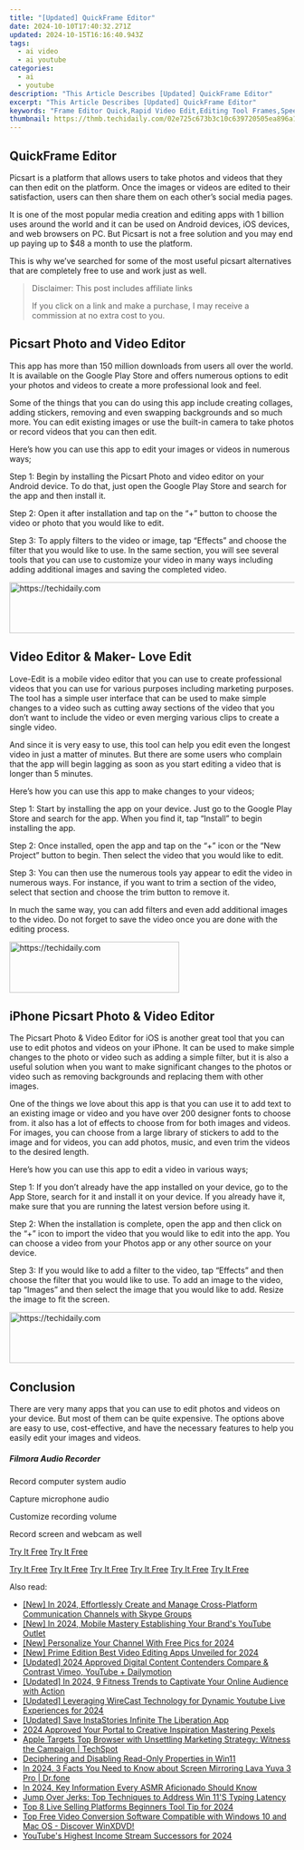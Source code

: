 ```yaml
---
title: "[Updated] QuickFrame Editor"
date: 2024-10-10T17:40:32.271Z
updated: 2024-10-15T16:16:40.943Z
tags:
  - ai video
  - ai youtube
categories:
  - ai
  - youtube
description: "This Article Describes [Updated] QuickFrame Editor"
excerpt: "This Article Describes [Updated] QuickFrame Editor"
keywords: "Frame Editor Quick,Rapid Video Edit,Editing Tool Frames,Speedy Frame Creation,Efficient Video Design,Quick Image Processing,Fast Frame Compositing"
thumbnail: https://thmb.techidaily.com/02e725c673b3c10c639720505ea896a1091c0eab71839b6a6c2629d037059245.jpg
---
```


## QuickFrame Editor

Picsart is a platform that allows users to take photos and videos that they can then edit on the platform. Once the images or videos are edited to their satisfaction, users can then share them on each other’s social media pages.

It is one of the most popular media creation and editing apps with 1 billion uses around the world and it can be used on Android devices, iOS devices, and web browsers on PC. But Picsart is not a free solution and you may end up paying up to $48 a month to use the platform.

This is why we’ve searched for some of the most useful picsart alternatives that are completely free to use and work just as well.

>  Disclaimer: This post includes affiliate links
>
>  If you click on a link and make a purchase, I may receive a commission at no extra cost to you.
>

## Picsart Photo and Video Editor

This app has more than 150 million downloads from users all over the world. It is available on the Google Play Store and offers numerous options to edit your photos and videos to create a more professional look and feel.

Some of the things that you can do using this app include creating collages, adding stickers, removing and even swapping backgrounds and so much more. You can edit existing images or use the built-in camera to take photos or record videos that you can then edit.

Here’s how you can use this app to edit your images or videos in numerous ways;

Step 1: Begin by installing the Picsart Photo and video editor on your Android device. To do that, just open the Google Play Store and search for the app and then install it.

Step 2: Open it after installation and tap on the “+” button to choose the video or photo that you would like to edit.

Step 3: To apply filters to the video or image, tap “Effects” and choose the filter that you would like to use. In the same section, you will see several tools that you can use to customize your video in many ways including adding additional images and saving the completed video.

<!-- affiliate ads begin -->
<a href="https://appsumo.8odi.net/c/5597632/2049390/7443" target="_top" id="2049390">
  <img src="//a.impactradius-go.com/display-ad/7443-2049390" border="0" alt="https://techidaily.com" width="728" height="90"/>
</a>
<img height="0" width="0" src="https://appsumo.8odi.net/i/5597632/2049390/7443" style="position:absolute;visibility:hidden;" border="0" />
<!-- affiliate ads end -->

## Video Editor & Maker- Love Edit

Love-Edit is a mobile video editor that you can use to create professional videos that you can use for various purposes including marketing purposes. The tool has a simple user interface that can be used to make simple changes to a video such as cutting away sections of the video that you don’t want to include the video or even merging various clips to create a single video.

And since it is very easy to use, this tool can help you edit even the longest video in just a matter of minutes. But there are some users who complain that the app will begin lagging as soon as you start editing a video that is longer than 5 minutes.

Here’s how you can use this app to make changes to your videos;

Step 1: Start by installing the app on your device. Just go to the Google Play Store and search for the app. When you find it, tap “Install” to begin installing the app.

Step 2: Once installed, open the app and tap on the “+” icon or the “New Project” button to begin. Then select the video that you would like to edit.

Step 3: You can then use the numerous tools yay appear to edit the video in numerous ways. For instance, if you want to trim a section of the video, select that section and choose the trim button to remove it.

In much the same way, you can add filters and even add additional images to the video. Do not forget to save the video once you are done with the editing process.

<!-- affiliate ads begin -->
<a href="https://aligracehair.sjv.io/c/5597632/1934254/19272" target="_top" id="1934254">
  <img src="//a.impactradius-go.com/display-ad/19272-1934254" border="0" alt="https://techidaily.com" width="300" height="90"/>
</a>
<img height="0" width="0" src="https://aligracehair.sjv.io/i/5597632/1934254/19272" style="position:absolute;visibility:hidden;" border="0" />
<!-- affiliate ads end -->

## iPhone Picsart Photo & Video Editor

The Picsart Photo & Video Editor for iOS is another great tool that you can use to edit photos and videos on your iPhone. It can be used to make simple changes to the photo or video such as adding a simple filter, but it is also a useful solution when you want to make significant changes to the photos or video such as removing backgrounds and replacing them with other images.

One of the things we love about this app is that you can use it to add text to an existing image or video and you have over 200 designer fonts to choose from. it also has a lot of effects to choose from for both images and videos. For images, you can choose from a large library of stickers to add to the image and for videos, you can add photos, music, and even trim the videos to the desired length.

Here’s how you can use this app to edit a video in various ways;

Step 1: If you don’t already have the app installed on your device, go to the App Store, search for it and install it on your device. If you already have it, make sure that you are running the latest version before using it.

Step 2: When the installation is complete, open the app and then click on the “+” icon to import the video that you would like to edit into the app. You can choose a video from your Photos app or any other source on your device.

Step 3: If you would like to add a filter to the video, tap “Effects” and then choose the filter that you would like to use. To add an image to the video, tap “Images” and then select the image that you would like to add. Resize the image to fit the screen.

<!-- affiliate ads begin -->
<a href="https://ursime.pxf.io/c/5597632/2136536/16384" target="_top" id="2136536">
  <img src="//a.impactradius-go.com/display-ad/16384-2136536" border="0" alt="https://techidaily.com" width="728" height="90"/>
</a>
<img height="0" width="0" src="https://ursime.pxf.io/i/5597632/2136536/16384" style="position:absolute;visibility:hidden;" border="0" />
<!-- affiliate ads end -->

## Conclusion

There are very many apps that you can use to edit photos and videos on your device. But most of them can be quite expensive. The options above are easy to use, cost-effective, and have the necessary features to help you easily edit your images and videos.

##### Filmora Audio Recorder

Record computer system audio

Capture microphone audio

Customize recording volume

Record screen and webcam as well

[Try It Free](https://tools.techidaily.com/wondershare/filmora/download/) [Try It Free](https://tools.techidaily.com/wondershare/filmora/download/)

[Try It Free](https://tools.techidaily.com/wondershare/filmora/download/) [Try It Free](https://tools.techidaily.com/wondershare/filmora/download/) [Try It Free](https://tools.techidaily.com/wondershare/filmora/download/) [Try It Free](https://tools.techidaily.com/wondershare/filmora/download/) [Try It Free](https://tools.techidaily.com/wondershare/filmora/download/) [Try It Free](https://tools.techidaily.com/wondershare/filmora/download/)

<ins class="adsbygoogle"
     style="display:block"
     data-ad-format="autorelaxed"
     data-ad-client="ca-pub-7571918770474297"
     data-ad-slot="1223367746"></ins>

<ins class="adsbygoogle"
     style="display:block"
     data-ad-format="autorelaxed"
     data-ad-client="ca-pub-7571918770474297"
     data-ad-slot="1223367746"></ins>

<ins class="adsbygoogle"
     style="display:block"
     data-ad-client="ca-pub-7571918770474297"
     data-ad-slot="8358498916"
     data-ad-format="auto"
     data-full-width-responsive="true"></ins>

<span class="atpl-alsoreadstyle">Also read:</span>
<div><ul>
<li><a href="https://screen-activity-recording.techidaily.com/new-in-2024-effortlessly-create-and-manage-cross-platform-communication-channels-with-skype-groups/"><u>[New] In 2024, Effortlessly Create and Manage Cross-Platform Communication Channels with Skype Groups</u></a></li>
<li><a href="https://youtube-blog.techidaily.com/n-2024-mobile-mastery-establishing-your-brands-youtube-outlet/"><u>[New] In 2024, Mobile Mastery Establishing Your Brand's YouTube Outlet</u></a></li>
<li><a href="https://youtube-blog.techidaily.com/ersonalize-your-channel-with-free-pics-for-2024/"><u>[New] Personalize Your Channel With Free Pics for 2024</u></a></li>
<li><a href="https://youtube-blog.techidaily.com/rime-edition-best-video-editing-apps-unveiled-for-2024/"><u>[New] Prime Edition Best Video Editing Apps Unveiled for 2024</u></a></li>
<li><a href="https://youtube-blog.techidaily.com/ed-2024-approved-digital-content-contenders-compare-and-contrast-vimeo-youtube-plus-dailymotion/"><u>[Updated] 2024 Approved Digital Content Contenders Compare & Contrast Vimeo, YouTube + Dailymotion</u></a></li>
<li><a href="https://youtube-blog.techidaily.com/ed-in-2024-9-fitness-trends-to-captivate-your-online-audience-with-action/"><u>[Updated] In 2024, 9 Fitness Trends to Captivate Your Online Audience with Action</u></a></li>
<li><a href="https://youtube-blog.techidaily.com/ed-leveraging-wirecast-technology-for-dynamic-youtube-live-experiences-for-2024/"><u>[Updated] Leveraging WireCast Technology for Dynamic Youtube Live Experiences for 2024</u></a></li>
<li><a href="https://instagram-clips.techidaily.com/updated-save-instastories-infinite-the-liberation-app/"><u>[Updated] Save InstaStories Infinite The Liberation App</u></a></li>
<li><a href="https://fox-glue.techidaily.com/2024-approved-your-portal-to-creative-inspiration-mastering-pexels/"><u>2024 Approved Your Portal to Creative Inspiration Mastering Pexels</u></a></li>
<li><a href="https://tech-haven.techidaily.com/apple-targets-top-browser-with-unsettling-marketing-strategy-witness-the-campaign-techspot/"><u>Apple Targets Top Browser with Unsettling Marketing Strategy: Witness the Campaign | TechSpot</u></a></li>
<li><a href="https://windows11.techidaily.com/deciphering-and-disabling-read-only-properties-in-win11/"><u>Deciphering and Disabling Read-Only Properties in Win11</u></a></li>
<li><a href="https://screen-mirror.techidaily.com/in-2024-3-facts-you-need-to-know-about-screen-mirroring-lava-yuva-3-pro-drfone-by-drfone-android/"><u>In 2024, 3 Facts You Need to Know about Screen Mirroring Lava Yuva 3 Pro | Dr.fone</u></a></li>
<li><a href="https://youtube-blog.techidaily.com/24-key-information-every-asmr-aficionado-should-know/"><u>In 2024, Key Information Every ASMR Aficionado Should Know</u></a></li>
<li><a href="https://win11-tips.techidaily.com/jump-over-jerks-top-techniques-to-address-win-11s-typing-latency/"><u>Jump Over Jerks: Top Techniques to Address Win 11'S Typing Latency</u></a></li>
<li><a href="https://ai-live-streaming.techidaily.com/top-8-live-selling-platforms-beginners-tool-tip-for-2024/"><u>Top 8 Live Selling Platforms Beginners Tool Tip for 2024</u></a></li>
<li><a href="https://blog-min.techidaily.com/top-free-video-conversion-software-compatible-with-windows-10-and-mac-os-discover-winxdvd/"><u>Top Free Video Conversion Software Compatible with Windows 10 and Mac OS - Discover WinXDVD!</u></a></li>
<li><a href="https://youtube-blog.techidaily.com/bes-highest-income-stream-successors-for-2024/"><u>YouTube's Highest Income Stream Successors for 2024</u></a></li>
</ul></div>

